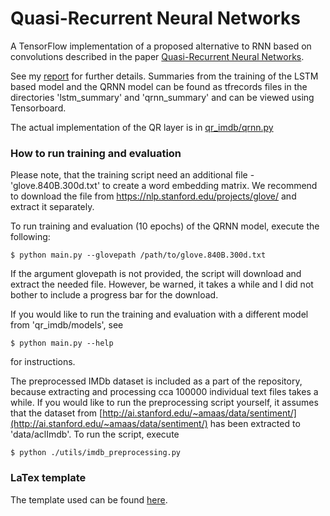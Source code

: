 # Quasi-Recurrent Neural Networks

A TensorFlow implementation of a proposed
alternative to RNN based on convolutions described in the paper
[Quasi-Recurrent Neural Networks](https://arxiv.org/pdf/1611.01576.pdf).

See my [report](../qrnn/report.pdf) for further details.
Summaries from the training of the LSTM based model and the QRNN model
can be found as tfrecords files in the directories 'lstm_summary' and
'qrnn_summary' and can be viewed using Tensorboard.

The actual implementation of the QR layer is in
[qr_imdb/qrnn.py](../qrnn/qr_imdb/qrnn.py)

### How to run training and evaluation

Please note, that the training script need an additional file - 'glove.840B.300d.txt'
to create a word embedding matrix. We recommend to download the file
from https://nlp.stanford.edu/projects/glove/ and extract it separately.

To run training and evaluation (10 epochs) of the QRNN model, execute the following:

    $ python main.py --glovepath /path/to/glove.840B.300d.txt

If the argument glovepath is not provided, the script will download and extract
the needed file. However, be warned, it takes a while and I did not bother
to include a progress bar for the download.

If you would like to run the training and evaluation with a different model
from 'qr_imdb/models', see

    $ python main.py --help

for instructions.

The preprocessed IMDb dataset is included as a part of the repository,
because extracting and processing cca 100000 individual text files
takes a while. If you would like to run the preprocessing script yourself,
it assumes that the dataset from
[http://ai.stanford.edu/~amaas/data/sentiment/](http://ai.stanford.edu/~amaas/data/sentiment/)
has been extracted to 'data/aclImdb'. To run the script, execute

    $ python ./utils/imdb_preprocessing.py

### LaTex template

The template used can be found [here](http://www.latextemplates.com/template/journal-article).
